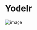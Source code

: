 # Yodelr

![image](https://github.com/user-attachments/assets/bfbbcfe7-0b2e-4f05-9522-d8b07f1ed012)
